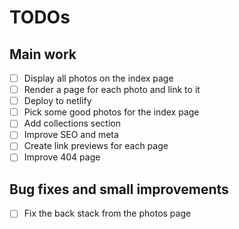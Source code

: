# TODOs

## Main work

- [ ] Display all photos on the index page
- [ ] Render a page for each photo and link to it
- [ ] Deploy to netlify
- [ ] Pick some good photos for the index page
- [ ] Add collections section
- [ ] Improve SEO and meta
- [ ] Create link previews for each page
- [ ] Improve 404 page

## Bug fixes and small improvements

- [ ] Fix the back stack from the photos page

